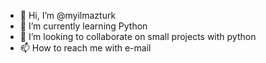 - 👋 Hi, I’m @myilmazturk
- 🌱 I’m currently learning Python
- 💞️ I’m looking to collaborate on small projects with python
- 📫 How to reach me with e-mail

<!---
myilmazturk/myilmazturk is a ✨ special ✨ repository because its `README.md` (this file) appears on your GitHub profile.
You can click the Preview link to take a look at your changes.
--->
